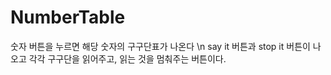 # NumberTable
숫자 버튼을 누르면 해당 숫자의 구구단표가 나온다 \n
say it 버튼과 stop it 버튼이 나오고 각각 구구단을 읽어주고, 읽는 것을 멈춰주는 버튼이다.
